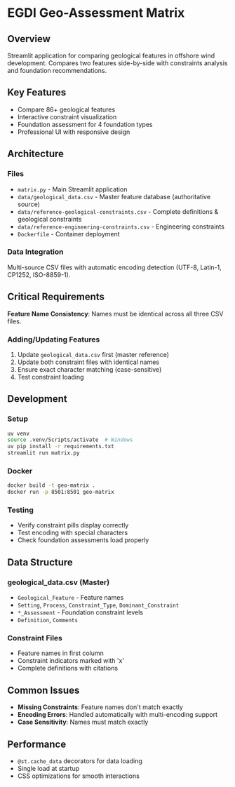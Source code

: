 # EGDI Geo-Assessment Matrix

## Overview
Streamlit application for comparing geological features in offshore wind development. Compares two features side-by-side with constraints analysis and foundation recommendations.

## Key Features
- Compare 86+ geological features
- Interactive constraint visualization
- Foundation assessment for 4 foundation types
- Professional UI with responsive design

## Architecture

### Files
- `matrix.py` - Main Streamlit application
- `data/geological_data.csv` - Master feature database (authoritative source)
- `data/reference-geological-constraints.csv` - Complete definitions & geological constraints  
- `data/reference-engineering-constraints.csv` - Engineering constraints
- `Dockerfile` - Container deployment

### Data Integration
Multi-source CSV files with automatic encoding detection (UTF-8, Latin-1, CP1252, ISO-8859-1).

## Critical Requirements

**Feature Name Consistency**: Names must be identical across all three CSV files.

### Adding/Updating Features
1. Update `geological_data.csv` first (master reference)
2. Update both constraint files with identical names
3. Ensure exact character matching (case-sensitive)
4. Test constraint loading

## Development

### Setup
```bash
uv venv
source .venv/Scripts/activate  # Windows
uv pip install -r requirements.txt
streamlit run matrix.py
```

### Docker
```bash
docker build -t geo-matrix .
docker run -p 8501:8501 geo-matrix
```

### Testing
- Verify constraint pills display correctly
- Test encoding with special characters
- Check foundation assessments load properly

## Data Structure

### geological_data.csv (Master)
- `Geological_Feature` - Feature names
- `Setting`, `Process`, `Constraint_Type`, `Dominant_Constraint`
- `*_Assessment` - Foundation constraint levels
- `Definition`, `Comments`

### Constraint Files
- Feature names in first column
- Constraint indicators marked with 'x'
- Complete definitions with citations

## Common Issues
- **Missing Constraints**: Feature names don't match exactly
- **Encoding Errors**: Handled automatically with multi-encoding support
- **Case Sensitivity**: Names must match exactly

## Performance
- `@st.cache_data` decorators for data loading
- Single load at startup
- CSS optimizations for smooth interactions